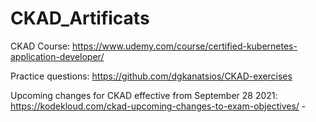 # CKAD_Artificats

CKAD Course: https://www.udemy.com/course/certified-kubernetes-application-developer/

Practice questions: https://github.com/dgkanatsios/CKAD-exercises

Upcoming changes for CKAD effective from September 28 2021:  https://kodekloud.com/ckad-upcoming-changes-to-exam-objectives/ - 
